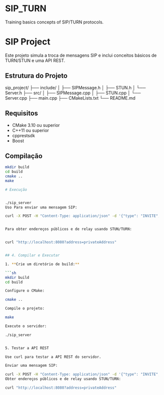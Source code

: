 # SIP_TURN
Training basics concepts of SIP/TURN protocols.

# SIP Project

Este projeto simula a troca de mensagens SIP e inclui conceitos básicos de TURN/STUN e uma API REST.

## Estrutura do Projeto

sip_project/
├── include/
│ ├── SIPMessage.h
│ ├── STUN.h
│ └── Server.h
├── src/
│ ├── SIPMessage.cpp
│ ├── STUN.cpp
│ └── Server.cpp
├── main.cpp
├── CMakeLists.txt
└── README.md

## Requisitos

- CMake 3.10 ou superior
- C++11 ou superior
- cpprestsdk
- Boost

## Compilação

```sh
mkdir build
cd build
cmake ..
make

# Execução


./sip_server
Uso Para enviar uma mensagem SIP:

curl -X POST -H "Content-Type: application/json" -d '{"type": "INVITE", "from": "user1", "to": "user2"}' http://localhost:8080


Para obter endereços públicos e de relay usando STUN/TURN:


curl "http://localhost:8080?address=privateAddress"


## 4. Compilar e Executar

1. **Crie um diretório de build:**

```sh
mkdir build
cd build

Configure o CMake:

cmake ..

Compile o projeto:

make

Execute o servidor:

./sip_server


5. Testar a API REST

Use curl para testar a API REST do servidor.

Enviar uma mensagem SIP:

curl -X POST -H "Content-Type: application/json" -d '{"type": "INVITE", "from": "user1", "to": "user2"}' http://localhost:8080
Obter endereços públicos e de relay usando STUN/TURN:

curl "http://localhost:8080?address=privateAddress"